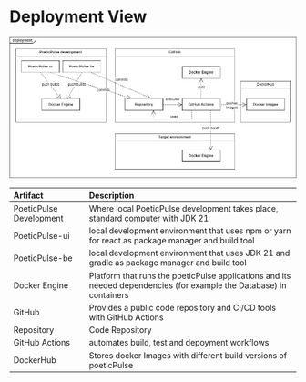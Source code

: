 # Deployment View

![deployment](images/deployment.png)

| Artifact                | Description                                                                                                          |
| :---------------------- | :------------------------------------------------------------------------------------------------------------------- |
| PoeticPulse Development | Where local PoeticPulse development takes place, standard computer with JDK 21                                       |
| PoeticPulse-ui          | local development environment that uses npm or yarn for react as package manager and build tool                      |
| PoeticPulse-be          | local development environment that uses JDK 21 and gradle as package manager and build tool                          |
| Docker Engine           | Platform that runs the poeticPulse applications and its needed dependencies (for example the Database) in containers |
| GitHub                  | Provides a public code repository and CI/CD tools with GitHub Actions                                                |
| Repository              | Code Repository                                                                                                      |
| GitHub Actions          | automates build, test and depoyment workflows                                                                        |
| DockerHub               | Stores docker Images with different build versions of poeticPulse                                                    |
